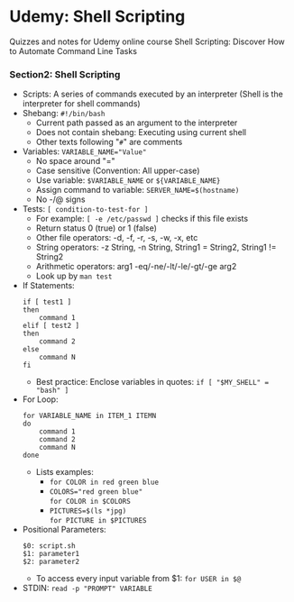 # Udemy: Shell Scripting
Quizzes and notes for Udemy online course Shell Scripting: Discover How to Automate Command Line Tasks 

### Section2: Shell Scripting
* Scripts: A series of commands executed by an interpreter (Shell is the interpreter for shell commands)
* Shebang: `#!/bin/bash`
    * Current path passed as an argument to the interpreter
    * Does not contain shebang: Executing using current shell
    * Other texts following "`#`" are comments
* Variables: `VARIABLE_NAME="Value"`
    * No space around "="
    * Case sensitive (Convention: All upper-case)
    * Use variable: `$VARIABLE_NAME` or `${VARIABLE_NAME}`
    * Assign command to variable: `SERVER_NAME=$(hostname)`
    * No -/@ signs
* Tests: `[ condition-to-test-for ]`
    * For example: `[ -e /etc/passwd ]` checks if this file exists
    * Return status 0 (true) or 1 (false)
    * Other file operators: -d, -f, -r, -s, -w, -x, etc
    * String operators: -z String, -n String, String1 = String2, String1 != String2
    * Arithmetic operators: arg1 -eq/-ne/-lt/-le/-gt/-ge arg2
    * Look up by `man test` 
* If Statements:
    ```
    if [ test1 ]
    then
        command 1
    elif [ test2 ]
    then
        command 2
    else
        command N
    fi
    ```
    * Best practice: Enclose variables in quotes: `if [ "$MY_SHELL" = "bash" ]`
* For Loop:
    ```
    for VARIABLE_NAME in ITEM_1 ITEMN
    do
        command 1
        command 2
        command N
    done
    ```
    * Lists examples:   
        * `for COLOR in red green blue`
        * `COLORS="red green blue"`  
            `for COLOR in $COLORS`
        * `PICTURES=$(ls *jpg)`  
            `for PICTURE in $PICTURES`
* Positional Parameters: 
    ```
    $0: script.sh  
    $1: parameter1  
    $2: parameter2
    ```
    * To access every input variable from $1: `for USER in $@`
* STDIN:
    `read -p "PROMPT" VARIABLE`